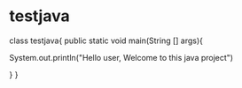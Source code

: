 # testjava

class testjava{
  public static void main(String [] args){

  System.out.println("Hello user, Welcome to this java project")



  }
}
